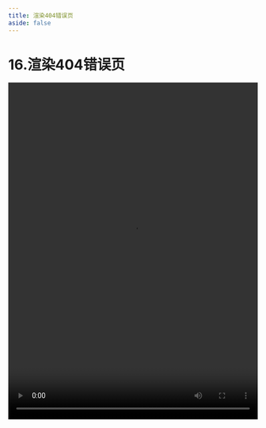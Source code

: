 ```yaml
---
title: 渲染404错误页
aside: false
---
```


# 16.渲染404错误页

<video autoplay src="http://qn.chinavanes.com/nodejs/module-5/16.渲染404错误页.mp4" controls controlsList="nodownload" width="100%" height="680"/>

